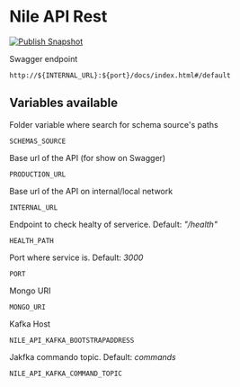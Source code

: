 # Nile API Rest

[![Publish Snapshot](https://github.com/sourcesense/nile-mongodb-rest/actions/workflows/master.yaml/badge.svg)](https://github.com/sourcesense/nile-mongodb-rest/actions/workflows/master.yaml)

Swagger endpoint

```
http://${INTERNAL_URL}:${port}/docs/index.html#/default
```

## Variables available

Folder variable where search for schema source's paths

```
SCHEMAS_SOURCE
```

Base url of the API (for show on Swagger)

```
PRODUCTION_URL
```

Base url of the API on internal/local network

```
INTERNAL_URL
```

Endpoint to check healty of serverice. Default: _"/health"_

```
HEALTH_PATH
```

Port where service is. Default: _3000_

```
PORT
```

Mongo URI

```
MONGO_URI
```

Kafka Host

```
NILE_API_KAFKA_BOOTSTRAPADDRESS
```

Jakfka commando topic. Default: _commands_

```
NILE_API_KAFKA_COMMAND_TOPIC
```
